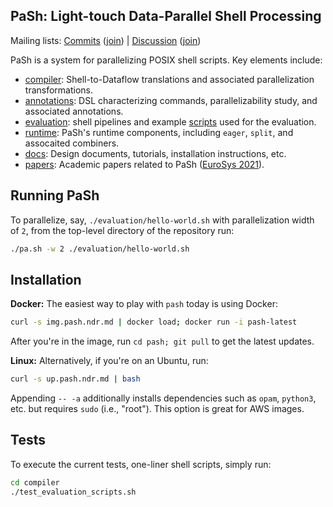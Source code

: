 ## PaSh: Light-touch Data-Parallel Shell Processing

Mailing lists: [Commits](mailto:pash-commits@googlegroups.com) ([join](https://groups.google.com/g/pash-commits)) | [Discussion](mailto:pash-discuss@googlegroups.com) ([join](https://groups.google.com/g/pash-discuss))

PaSh is  a system for  parallelizing POSIX shell  scripts. Key elements include:

* [compiler](./compiler): Shell-to-Dataflow translations and associated parallelization transformations.
* [annotations](./annotations/): DSL characterizing commands, parallelizability study, and associated annotations.
* [evaluation](./evaluation): shell pipelines and example [scripts](./evaluation/scripts) used for the evaluation.
* [runtime](./runtime): PaSh's runtime components, including `eager`, `split`, and assocaited combiners.
* [docs](./docs): Design documents, tutorials, installation instructions, etc.
* [papers](./papers): Academic papers related to PaSh ([EuroSys 2021](https://arxiv.org/abs/2007.09436)).

## Running PaSh

To parallelize, say, `./evaluation/hello-world.sh` with parallelization width of `2`, from the top-level directory of the repository run:

```sh
./pa.sh -w 2 ./evaluation/hello-world.sh
``` 

## Installation

**Docker:** The easiest way to play with `pash` today is using Docker:

```sh
curl -s img.pash.ndr.md | docker load; docker run -i pash-latest
```

After you're in the image, run `cd pash; git pull` to get the latest updates.

**Linux:** Alternatively, if you're on an Ubuntu, run:

```sh
curl -s up.pash.ndr.md | bash
```

Appending `-- -a` additionally installs dependencies such as `opam`, `python3`, etc. but requires `sudo` (i.e., "root"). This option is great for AWS images.

## Tests

To execute the current tests, one-liner shell scripts, simply run:

```sh
cd compiler
./test_evaluation_scripts.sh
```

